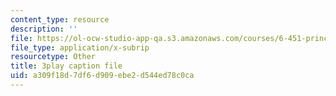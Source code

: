 ```yaml
---
content_type: resource
description: ''
file: https://ol-ocw-studio-app-qa.s3.amazonaws.com/courses/6-451-principles-of-digital-communication-ii-spring-2005/a309f18d7df6d909ebe2d544ed78c0ca_eyqoHN4-4jg.srt
file_type: application/x-subrip
resourcetype: Other
title: 3play caption file
uid: a309f18d-7df6-d909-ebe2-d544ed78c0ca
---
```

